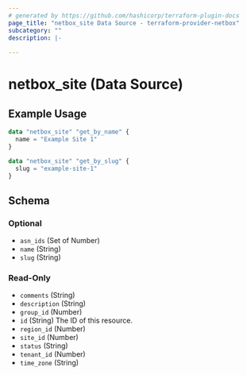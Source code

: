 ```yaml
---
# generated by https://github.com/hashicorp/terraform-plugin-docs
page_title: "netbox_site Data Source - terraform-provider-netbox"
subcategory: ""
description: |-
  
---
```


# netbox_site (Data Source)



## Example Usage

```terraform
data "netbox_site" "get_by_name" {
  name = "Example Site 1"
}

data "netbox_site" "get_by_slug" {
  slug = "example-site-1"
}
```

<!-- schema generated by tfplugindocs -->
## Schema

### Optional

- `asn_ids` (Set of Number)
- `name` (String)
- `slug` (String)

### Read-Only

- `comments` (String)
- `description` (String)
- `group_id` (Number)
- `id` (String) The ID of this resource.
- `region_id` (Number)
- `site_id` (Number)
- `status` (String)
- `tenant_id` (Number)
- `time_zone` (String)


